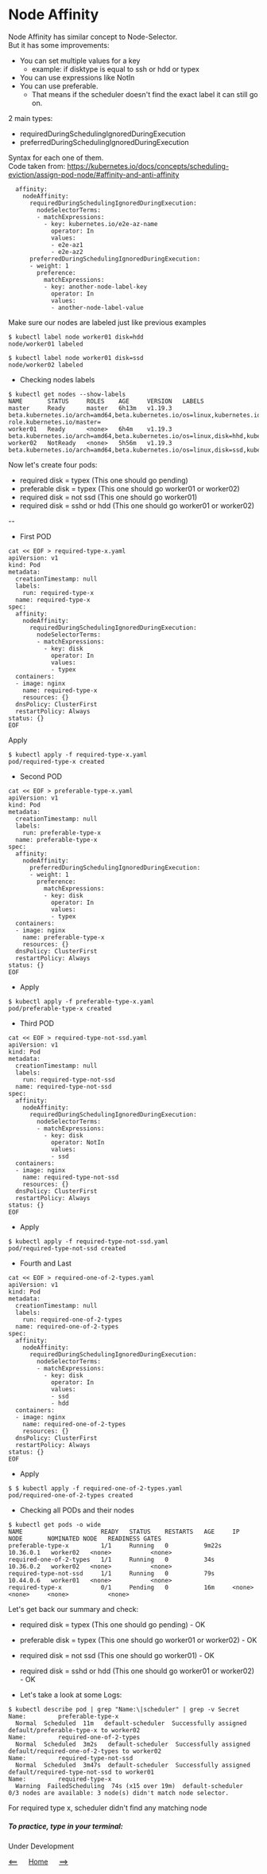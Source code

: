 # Node Affinity 

Node Affinity has similar concept to Node-Selector.\
But it has some improvements:

- You can set multiple values for a key
    - example: if disktype is equal to ssh or hdd or typex
- You can use expressions like NotIn
- You can use preferable.
    - That means if the scheduler doesn't find the exact label it can still go on.

2 main types:
- requiredDuringSchedulingIgnoredDuringExecution
- preferredDuringSchedulingIgnoredDuringExecution

Syntax for each one of them.\
Code taken from: https://kubernetes.io/docs/concepts/scheduling-eviction/assign-pod-node/#affinity-and-anti-affinity
```
  affinity:
    nodeAffinity:
      requiredDuringSchedulingIgnoredDuringExecution:
        nodeSelectorTerms:
        - matchExpressions:
          - key: kubernetes.io/e2e-az-name
            operator: In
            values:
            - e2e-az1
            - e2e-az2
      preferredDuringSchedulingIgnoredDuringExecution:
      - weight: 1
        preference:
          matchExpressions:
          - key: another-node-label-key
            operator: In
            values:
            - another-node-label-value
```
Make sure our nodes are labeled just like previous examples

```
$ kubectl label node worker01 disk=hdd
node/worker01 labeled

$ kubectl label node worker01 disk=ssd
node/worker02 labeled
```

- Checking nodes labels
```
$ kubectl get nodes --show-labels
NAME       STATUS     ROLES    AGE     VERSION   LABELS
master     Ready      master   6h13m   v1.19.3   beta.kubernetes.io/arch=amd64,beta.kubernetes.io/os=linux,kubernetes.io/arch=amd64,kubernetes.io/hostname=master,kubernetes.io/os=linux,node-role.kubernetes.io/master=
worker01   Ready      <none>   6h4m    v1.19.3   beta.kubernetes.io/arch=amd64,beta.kubernetes.io/os=linux,disk=hhd,kubernetes.io/arch=amd64,kubernetes.io/hostname=worker01,kubernetes.io/os=linux
worker02   NotReady   <none>   5h56m   v1.19.3   beta.kubernetes.io/arch=amd64,beta.kubernetes.io/os=linux,disk=ssd,kubernetes.io/arch=amd64,kubernetes.io/hostname=worker02,kubernetes.io/os=linux
```

Now let's create four pods:
- required disk = typex (This one should go pending)
- preferable disk = typex (This one should go worker01 or worker02)
- required disk = not ssd  (This one should go worker01)
- required disk = sshd or hdd (This one should go worker01 or worker02)

--

- First POD

```
cat << EOF > required-type-x.yaml
apiVersion: v1
kind: Pod
metadata:
  creationTimestamp: null
  labels:
    run: required-type-x
  name: required-type-x
spec:
  affinity:
    nodeAffinity:
      requiredDuringSchedulingIgnoredDuringExecution:
        nodeSelectorTerms:
        - matchExpressions:
          - key: disk
            operator: In
            values:
            - typex
  containers:
  - image: nginx
    name: required-type-x
    resources: {}
  dnsPolicy: ClusterFirst
  restartPolicy: Always
status: {}
EOF
```
Apply 
```
$ kubectl apply -f required-type-x.yaml
pod/required-type-x created
```

- Second POD
```
cat << EOF > preferable-type-x.yaml
apiVersion: v1
kind: Pod
metadata:
  creationTimestamp: null
  labels:
    run: preferable-type-x
  name: preferable-type-x
spec:
  affinity:
    nodeAffinity:
      preferredDuringSchedulingIgnoredDuringExecution:
      - weight: 1
        preference:
          matchExpressions:
          - key: disk
            operator: In
            values:
            - typex    
  containers:
  - image: nginx
    name: preferable-type-x
    resources: {}
  dnsPolicy: ClusterFirst
  restartPolicy: Always
status: {}
EOF
```

- Apply
```
$ kubectl apply -f preferable-type-x.yaml
pod/preferable-type-x created

```

- Third POD
```
cat << EOF > required-type-not-ssd.yaml
apiVersion: v1
kind: Pod
metadata:
  creationTimestamp: null
  labels:
    run: required-type-not-ssd
  name: required-type-not-ssd
spec:
  affinity:
    nodeAffinity:
      requiredDuringSchedulingIgnoredDuringExecution:
        nodeSelectorTerms:
        - matchExpressions:
          - key: disk
            operator: NotIn
            values:
            - ssd
  containers:
  - image: nginx
    name: required-type-not-ssd
    resources: {}
  dnsPolicy: ClusterFirst
  restartPolicy: Always
status: {}
EOF
```
- Apply 
```
$ kubectl apply -f required-type-not-ssd.yaml
pod/required-type-not-ssd created
```

- Fourth and Last
```
cat << EOF > required-one-of-2-types.yaml
apiVersion: v1
kind: Pod
metadata:
  creationTimestamp: null
  labels:
    run: required-one-of-2-types
  name: required-one-of-2-types
spec:
  affinity:
    nodeAffinity:
      requiredDuringSchedulingIgnoredDuringExecution:
        nodeSelectorTerms:
        - matchExpressions:
          - key: disk
            operator: In
            values:
            - ssd
            - hdd
  containers:
  - image: nginx
    name: required-one-of-2-types
    resources: {}
  dnsPolicy: ClusterFirst
  restartPolicy: Always
status: {}
EOF
```
- Apply 
```
$ $ kubectl apply -f required-one-of-2-types.yaml
pod/required-one-of-2-types created
```

- Checking all PODs and their nodes
```
$ kubectl get pods -o wide
NAME                      READY   STATUS    RESTARTS   AGE     IP          NODE       NOMINATED NODE   READINESS GATES
preferable-type-x         1/1     Running   0          9m22s   10.36.0.1   worker02   <none>           <none>
required-one-of-2-types   1/1     Running   0          34s     10.36.0.2   worker02   <none>           <none>
required-type-not-ssd     1/1     Running   0          79s     10.44.0.6   worker01   <none>           <none>
required-type-x           0/1     Pending   0          16m     <none>      <none>     <none>           <none>
```

Let's get back our summary and check:

- required disk = typex (This one should go pending) - OK
- preferable disk = typex (This one should go worker01 or worker02) - OK
- required disk = not ssd  (This one should go worker01) - OK
- required disk = sshd or hdd (This one should go worker01 or worker02) - OK

- Let's take a look at some Logs:

```
$ kubectl describe pod | grep "Name:\|scheduler" | grep -v Secret
Name:         preferable-type-x
  Normal  Scheduled  11m   default-scheduler  Successfully assigned default/preferable-type-x to worker02
Name:         required-one-of-2-types
  Normal  Scheduled  3m2s   default-scheduler  Successfully assigned default/required-one-of-2-types to worker02
Name:         required-type-not-ssd
  Normal  Scheduled  3m47s  default-scheduler  Successfully assigned default/required-type-not-ssd to worker01
Name:         required-type-x
  Warning  FailedScheduling  74s (x15 over 19m)  default-scheduler  0/3 nodes are available: 3 node(s) didn't match node selector.
```

For required type x, scheduler didn't find any matching node


##### To practice, type in your terminal:
Under Development

[<==](60.Node-Selector.md) 
&emsp; 
[Home](../../README.md) 
&emsp; 
[==>]()